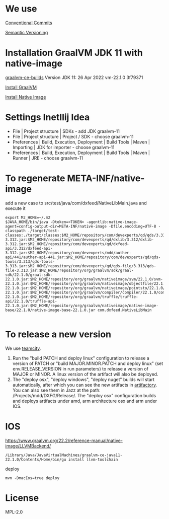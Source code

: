 # We use

[Conventional Commits](https://www.conventionalcommits.org/en/v1.0.0/)

[Semantic Versioning](https://semver.org/)

# Installation GraalVM JDK 11 with native-image

[graalvm-ce-builds](https://github.com/graalvm/graalvm-ce-builds/releases)
Version JDK 11:  26 Apr 2022 vm-22.1.0 3f79371

[Install GraalVM](https://www.graalvm.org/22.1/docs/getting-started/#install-graalvm)

[Install Native Image](https://www.graalvm.org/22.1/docs/getting-started/#native-image)

# Settings Inetllij Idea

 * File | Project structure | SDKs - add JDK graalvm-11
 * File | Project structure | Project / SDK - choose graalvm-11
 * Preferences | Build, Execution, Deployment | Build Tools | Maven | Importing | JDK for importer - choose graalvm-11
 * Preferences | Build, Execution, Deployment | Build Tools | Maven | Runner | JRE - choose graalvm-11

# To regenerate META-INF/native-image

add a new case to src/test/java/com/dxfeed/NativeLibMain.java and execute it

```shell
export M2_HOME=~/.m2
$JAVA_HOME/bin/java -Dtoken=<TOKEN> -agentlib:native-image-agent=config-output-dir=META-INF/native-image -Dfile.encoding=UTF-8 -classpath ./target/test-classes:./target/classes:$M2_HOME/repository/com/devexperts/qd/qds/3.312/qds-3.312.jar:$M2_HOME/repository/com/devexperts/qd/dxlib/3.312/dxlib-3.312.jar:$M2_HOME/repository/com/devexperts/qd/dxfeed-api/3.312/dxfeed-api-3.312.jar:$M2_HOME/repository/com/devexperts/mdd/auther-api/441/auther-api-441.jar:$M2_HOME/repository/com/devexperts/qd/qds-tools/3.313/qds-tools-3.313.jar:$M2_HOME/repository/com/devexperts/qd/qds-file/3.313/qds-file-3.313.jar:$M2_HOME/repository/org/graalvm/sdk/graal-sdk/22.1.0/graal-sdk-22.1.0.jar:$M2_HOME/repository/org/graalvm/nativeimage/svm/22.1.0/svm-22.1.0.jar:$M2_HOME/repository/org/graalvm/nativeimage/objectfile/22.1.0/objectfile-22.1.0.jar:$M2_HOME/repository/org/graalvm/nativeimage/pointsto/22.1.0/pointsto-22.1.0.jar:$M2_HOME/repository/org/graalvm/compiler/compiler/22.1.0/compiler-22.1.0.jar:$M2_HOME/repository/org/graalvm/truffle/truffle-api/22.1.0/truffle-api-22.1.0.jar:$M2_HOME/repository/org/graalvm/nativeimage/native-image-base/22.1.0/native-image-base-22.1.0.jar com.dxfeed.NativeLibMain


```

# To release a new version

We use [teamcity](https://dxcity.in.devexperts.com/project/Eugenics_DxfeedGraalNativeApi).

1. Run the "build PATCH and deploy linux" configuration to release a version of PATCH or "build MAJOR.MINOR.PATCH and deploy linux" (set env.RELEASE_VERSION in run parameters) to release a version of MAJOR or MINOR. A linux version of the artifact will also be deployed.
1. The "deploy osx", "deploy windows", "deploy nuget" builds will start automatically, after which you can see the new artifacts in [artifactory](https://dxfeed.jfrog.io/ui/repos/tree/General/maven-open/com/dxfeed/graal-native-api). You can also see them in Jazz at the path: /Projects/mdd/DXFG/Release/. The "deploy osx" configuration builds and deploys artifacts under amd, arm architecture osx and arm under IOS.

# IOS

https://www.graalvm.org/22.2/reference-manual/native-image/LLVMBackend/

```shell
/Library/Java/JavaVirtualMachines/graalvm-ce-java11-22.1.0/Contents/Home/bin/gu install llvm-toolchain
```

deploy

```shell
mvn -DmacIos=true deploy
```

# License
MPL-2.0